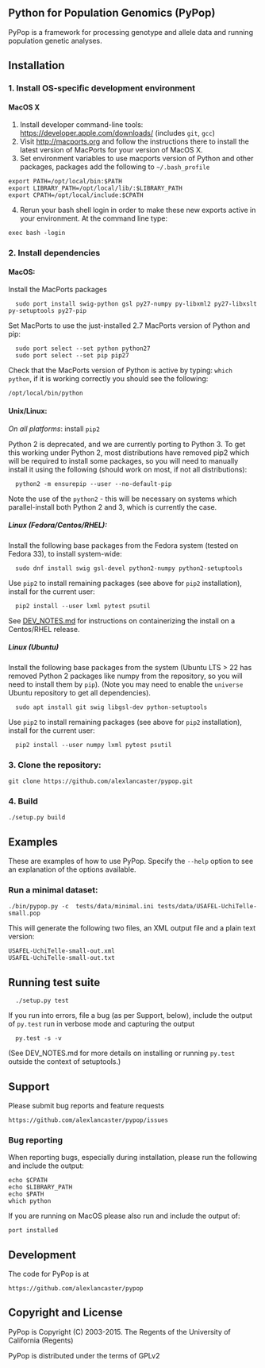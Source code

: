 ## Python for Population Genomics (PyPop)

PyPop is a framework for processing genotype and allele data and running population genetic analyses.

## Installation

### 1. Install OS-specific development environment

#### MacOS X

1. Install developer command-line tools: https://developer.apple.com/downloads/  (includes `git`, `gcc`)
2. Visit http://macports.org and follow the instructions there to install the latest version of MacPorts for your version of MacOS X.
3. Set environment variables to use macports version of Python and other packages, packages add the following to `~/.bash_profile`

```
export PATH=/opt/local/bin:$PATH
export LIBRARY_PATH=/opt/local/lib/:$LIBRARY_PATH
export CPATH=/opt/local/include:$CPATH
```

4. Rerun your bash shell login in order to make these new exports active in your environment.  At the command line type: 

```
exec bash -login
```

### 2. Install dependencies

#### MacOS:

Install the MacPorts packages

      sudo port install swig-python gsl py27-numpy py-libxml2 py27-libxslt py-setuptools py27-pip
      
Set MacPorts to use the just-installed 2.7 MacPorts version of Python and pip:

      sudo port select --set python python27
      sudo port select --set pip pip27

Check that the MacPorts version of Python is active by typing: `which python`, if it is working correctly you should see the following:

```
/opt/local/bin/python
```

#### Unix/Linux:

*On all platforms*: install `pip2`

Python 2 is deprecated, and we are currently porting to Python 3. To get this working under Python 2, most distributions have removed pip2
which will be required to install some packages, so you will need to manually install it using the following (should work on most, if not
all distributions):

      python2 -m ensurepip --user --no-default-pip

Note the use of the `python2` - this will be necessary on systems which parallel-install both Python 2 and 3, which is currently the case.

##### Linux (Fedora/Centos/RHEL): 

Install the following base packages from the Fedora system (tested on Fedora 33), to install system-wide:

      sudo dnf install swig gsl-devel python2-numpy python2-setuptools

Use `pip2` to install remaining packages (see above for `pip2` installation), install for the current user:

      pip2 install --user lxml pytest psutil

See [DEV_NOTES.md](DEV_NOTES.md) for instructions on containerizing the install on a Centos/RHEL release.

##### Linux (Ubuntu)

Install the following base packages from the system (Ubuntu LTS > 22 has removed Python 2 packages like numpy from the repository,
so you will need to install them by `pip`).  (Note you may need to enable the `universe` Ubuntu repository to get all dependencies).

      sudo apt install git swig libgsl-dev python-setuptools

Use `pip2` to install remaining packages (see above for `pip2` installation), install for the current user:

      pip2 install --user numpy lxml pytest psutil

### 3. Clone the repository:

    git clone https://github.com/alexlancaster/pypop.git
  
### 4. Build

    ./setup.py build

## Examples

These are examples of how to use PyPop. Specify the `--help` option to see an
explanation of the options available.

### Run a minimal dataset:

    ./bin/pypop.py -c  tests/data/minimal.ini tests/data/USAFEL-UchiTelle-small.pop

This will generate the following two files, an XML output file and a plain text version:

    USAFEL-UchiTelle-small-out.xml
    USAFEL-UchiTelle-small-out.txt

## Running test suite

      ./setup.py test

If you run into errors, file a bug (as per Support, below), include the output of `py.test` run in verbose mode and capturing the output

      py.test -s -v

(See DEV_NOTES.md for more details on installing or running `py.test` outside the context of setuptools.)

## Support

Please submit bug reports and feature requests

    https://github.com/alexlancaster/pypop/issues

### Bug reporting

When reporting bugs, especially during installation, please run the following and include the output:

    echo $CPATH
    echo $LIBRARY_PATH
    echo $PATH
    which python

If you are running on MacOS please also run and include the output of:

    port installed

## Development

The code for PyPop is at

    https://github.com/alexlancaster/pypop

## Copyright and License

PyPop is Copyright (C) 2003-2015. The Regents of the University of California (Regents)

PyPop is distributed under the terms of GPLv2
